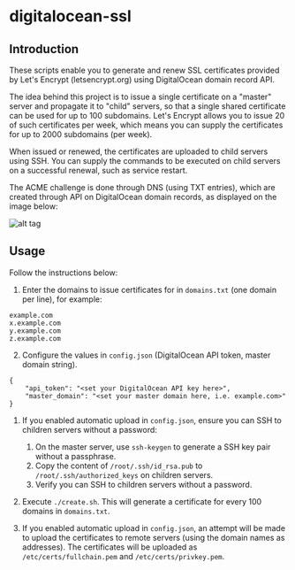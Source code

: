 # digitalocean-ssl

## Introduction

These scripts enable you to generate and renew SSL certificates provided by Let's Encrypt (letsencrypt.org) using DigitalOcean domain record API.

The idea behind this project is to issue a single certificate on a "master" server and propagate it to "child" servers, so that a single shared certificate can be used for up to 100 subdomains. Let's Encrypt allows you to issue 20 of such certificates per week, which means you can supply the certificates for up to 2000 subdomains (per week).

When issued or renewed, the certificates are uploaded to child servers using SSH. You can supply the commands to be executed on child servers on a successful renewal, such as service restart.

The ACME challenge is done through DNS (using TXT entries), which are created through API on DigitalOcean domain records, as displayed on the image below:

![alt tag](https://igorsaric.github.io/images/cert.svg)

## Usage

Follow the instructions below:
    
1. Enter the domains to issue certificates for in ``domains.txt`` (one domain per line), for example:
```
example.com
x.example.com
y.example.com
z.example.com
```

2. Configure the values in ``config.json`` (DigitalOcean API token, master domain string).

```
{
    "api_token": "<set your DigitalOcean API key here>",
    "master_domain": "<set your master domain here, i.e. example.com>"
}
```

1. If you enabled automatic upload in ``config.json``, ensure you can SSH to children servers without a password:

    1. On the master server, use ``ssh-keygen`` to generate a SSH key pair without a passphrase.
    2. Copy the content of ``/root/.ssh/id_rsa.pub`` to ``/root/.ssh/authorized_keys`` on children servers.
    3. Verify you can SSH to children servers without a password.

4. Execute ``./create.sh``. This will generate a certificate for every 100 domains in ``domains.txt``.

5. If you enabled automatic upload in ``config.json``, an attempt will be made to upload the certificates to remote servers (using the domain names as addresses). The certificates will be uploaded as ``/etc/certs/fullchain.pem`` and ``/etc/certs/privkey.pem``.


